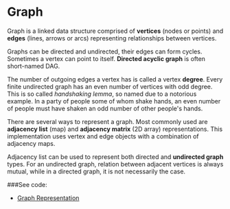 # Graph

Graph is a linked data structure comprised of **vertices** (nodes or points) and 
 **edges** (lines, arrows or arcs) representing relationships between vertices.

Graphs can be directed and undirected, their edges can form cycles. Sometimes a vertex can
 point to itself. **Directed acyclic graph** is often short-named DAG.

The number of outgoing edges a vertex has is called a vertex **degree**. Every finite
 undirected graph has an even number of vertices with odd degree. This is so called
 *handshaking lemma*, so named due to a notorious example. In a party of people some
 of whom shake hands, an even number of people must have shaken an odd number of other
 people's hands.

There are several ways to represent a graph. Most commonly used are **adjacency list**
 (map) and **adjacency matrix** (2D array) representations. This implementation uses
 vertex and edge objects with a combination of adjacency maps.

Adjacency list can be used to represent both directed and **undirected graph** types.
 For an undirected graph, relation between adjacent vertices is always mutual, while
 in a directed graph, it is not necessarily the case.
 
###See code:
- [Graph Representation](./__init__.py)